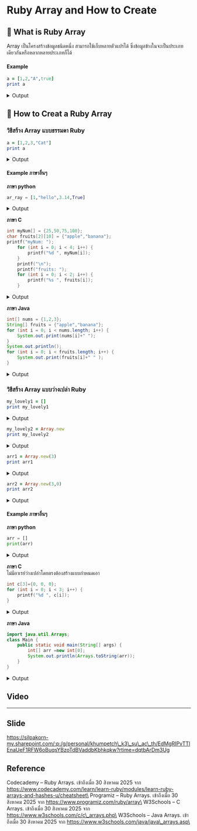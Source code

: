 # Ruby Array and How to Create

## 📌 What is Ruby Array

Array เป็นโครงสร้างข้อมูลชนิดหนึ่ง สามารถใช้เก็บหลายตัวแปรได้ ซึ่งข้อมูลข้างในจะเป็นประเภทเดียวกันหรือหลากหลายประเภทก็ได้

#### Example

```ruby
a = [1,2,"A",true]
print a
```

<details>

<summary>Output</summary>

\[1, 2, "A", true]

</details>

## 📌 How to Creat a Ruby Array

### วิธีสร้าง Array แบบธรรมดา Ruby

```ruby
a = [1,2,3,"Cat"]
print a
```

<details>

<summary>Output</summary>

\[1, 2, 3, "Cat"]

</details>

#### Example ภาษาอื่นๆ

**ภาษา python**

```python
ar_ray = [1,"hello",3.14,True]
```

<details>

<summary>Output</summary>

\[1,"hello",3.14,True]

</details>

**ภาษา C**

```c
int myNum[] = {25,50,75,100};
char fruits[2][10] = {"apple","banana"};
printf("myNum: ");
    for (int i = 0; i < 4; i++) {
        printf("%d ", myNum[i]);
    }
    printf("\n");
    printf("fruits: ");
    for (int i = 0; i < 2; i++) {
        printf("%s ", fruits[i]);
    }
```

<details>

<summary>Output</summary>

myNum: 25 50 75 100\
fruits: apple banana

</details>

**ภาษา Java**

```java
int[] nums = {1,2,3};
String[] fruits = {"apple","banana"};
for (int i = 0; i < nums.length; i++) {
    System.out.print(nums[i]+" ");
}
System.out.println();
for (int i = 0; i < fruits.length; i++) {
    System.out.print(fruits[i]+" " );
}

```

<details>

<summary>Output</summary>

1 2 3\
apple banana

</details>

### วิธีสร้าง Array แบบว่างเปล่า Ruby

```ruby
my_lovely1 = []
print my_lovely1
```

<details>

<summary>Output</summary>

\[]

</details>

```ruby
my_lovely2 = Array.new
print my_lovely2
```

<details>

<summary>Output</summary>

\[]

</details>

```ruby
arr1 = Array.new(3)
print arr1
```

<details>

<summary>Output</summary>

\[nil,nil,nil]

</details>

```ruby
arr2 = Array.new(3,0)
print arr2
```

<details>

<summary>Output</summary>

\[0,0,0]

</details>

#### Example ภาษาอื่นๆ

**ภาษา python**

```python
arr = []
print(arr)
```

<details>

<summary>Output</summary>

\[]

</details>

**ภาษา C**\
ไม่มีอาเรย์ว่างเปล่าโดยตรงต้องสร้างแบบกำหนดเอา

```c
int c[3]={0, 0, 0};
for (int i = 0; i < 3; i++) {
    printf("%d ", c[i]);
}
```

<details>

<summary>Output</summary>

0,0,0

</details>

**ภาษา Java**

```java
import java.util.Arrays;
class Main {
    public static void main(String[] args) {
        int[] arr =new int[0];
        System.out.println(Arrays.toString(arr));
    }
}
```

<details>

<summary>Output</summary>

\[]

</details>

## Video

***

## Slide

https://silpakorn-my.sharepoint.com/:p:/g/personal/khumpetch\_k3\_su\_ac\_th/EdMgRIPvTTlEnaUeF1RFW6oBuqsYBzoTdBVaddbKbhkqkw?rtime=dqtbArDm3Ug

## Reference

Codecademy – Ruby Arrays. เข้าถึงเมื่อ 30 สิงหาคม 2025 จาก https://www.codecademy.com/learn/learn-ruby/modules/learn-ruby-arrays-and-hashes-u/cheatsheet\
Programiz – Ruby Arrays. เข้าถึงเมื่อ 30 สิงหาคม 2025 จาก https://www.programiz.com/ruby/array\
W3Schools – C Arrays. เข้าถึงเมื่อ 30 สิงหาคม 2025 จาก https://www.w3schools.com/c/c\_arrays.php\
W3Schools – Java Arrays. เข้าถึงเมื่อ 30 สิงหาคม 2025 จาก https://www.w3schools.com/java/java\_arrays.asp\
